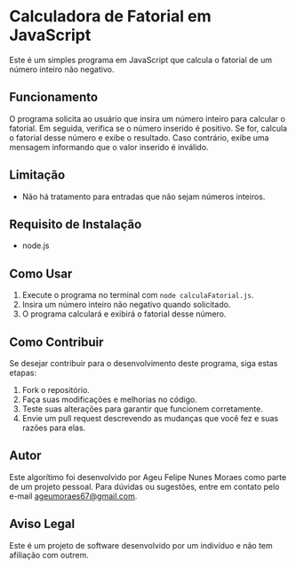 
# Calculadora de Fatorial em JavaScript

Este é um simples programa em JavaScript que calcula o fatorial de um número inteiro não negativo.

## Funcionamento

O programa solicita ao usuário que insira um número inteiro para calcular o fatorial. Em seguida, verifica se o número inserido é positivo. Se for, calcula o fatorial desse número e exibe o resultado. Caso contrário, exibe uma mensagem informando que o valor inserido é inválido.

## Limitação

- Não há tratamento para entradas que não sejam números inteiros.

## Requisito de Instalação

- node.js

## Como Usar

1. Execute o programa no terminal com `node calculaFatorial.js`.
2. Insira um número inteiro não negativo quando solicitado.
3. O programa calculará e exibirá o fatorial desse número.

## Como Contribuir

Se desejar contribuir para o desenvolvimento deste programa, siga estas etapas:

1. Fork o repositório.
2. Faça suas modificações e melhorias no código.
3. Teste suas alterações para garantir que funcionem corretamente.
4. Envie um pull request descrevendo as mudanças que você fez e suas razões para elas.

## Autor

Este algorítimo foi desenvolvido por Ageu Felipe Nunes Moraes como parte de um projeto pessoal. Para dúvidas ou sugestões, entre em contato pelo e-mail [ageumoraes67@gmail.com](mailto:ageumoraes67@gmail.com).

## Aviso Legal

Este é um projeto de software desenvolvido por um indivíduo e não tem afiliação com outrem.
